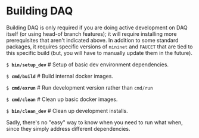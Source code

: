 # Building DAQ

Building DAQ is only required if you are doing active development on DAQ itself (or using head-of
branch features); it will require installing more prerequisites that aren't indicated above.
In addition to some standard packages, it requires specific versions of <code>mininet</code>
and <code>FAUCET</code> that are tied to this specific build (but, you will have to manually
update them in the future).

<code>$ <b>bin/setup_dev</b></code> # Setup of basic dev environment dependencies.

<code>$ <b>cmd/build</b></code> # Build internal docker images.

<code>$ <b>cmd/exrun</b></code> # Run development version rather than <code>cmd/run</code>

<code>$ <b>cmd/clean</b></code> # Clean up basic docker images.

<code>$ <b>bin/clean_dev</b></code> # Clean up development installs.

Sadly, there's no "easy" way to know when you need to run what when, since they simply address
different dependencies.
